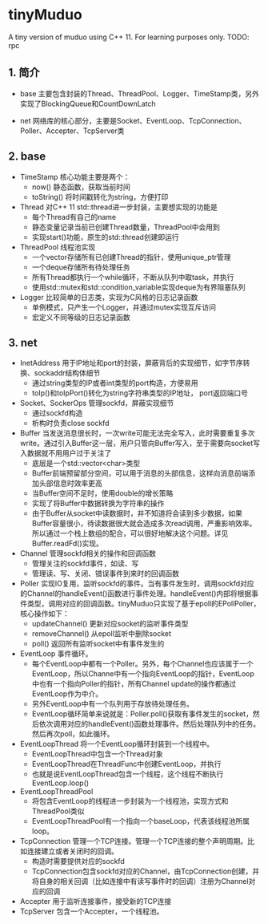 # tinyMuduo
A tiny version of muduo using C++ 11.  For learning purposes only.
TODO: rpc
## 1. 简介
* base
主要包含封装的Thread、ThreadPool、Logger、TimeStamp类，另外实现了BlockingQueue和CountDownLatch

* net
网络库的核心部分，主要是Socket、EventLoop、TcpConnection、Poller、Accepter、TcpServer类

## 2. base
* TimeStamp
核心功能主要是两个：
    * now() 静态函数，获取当前时间
    * toString() 将时间戳转化为string，方便打印
* Thread
对C++ 11 std::thread进一步封装，主要想实现的功能是
    * 每个Thread有自己的name
    * 静态变量记录当前已创建Thread数量，ThreadPool中会用到
    * 实现start()功能，原生的std::thread创建即运行
* ThreadPool
线程池实现
    * 一个vector存储所有已创建Thread的指针，使用unique_ptr管理
    * 一个deque存储所有待处理任务
    * 所有Thread都执行一个while循环，不断从队列中取task，并执行
    * 使用std::mutex和std::condition_variable实现deque为有界阻塞队列
* Logger
比较简单的日志类，实现为C风格的日志记录函数
    * 单例模式，只产生一个Logger，并通过mutex实现互斥访问
    * 宏定义不同等级的日志记录函数
## 3. net
* InetAddress
用于IP地址和port的封装，屏蔽背后的实现细节，如字节序转换、sockaddr结构体细节
    * 通过string类型的IP或者int类型的port构造，方便易用
    * toIp()和toIpPort()转化为string字符串类型的IP地址， port返回端口号
* Socket、SockerOps
管理sockfd，屏蔽实现细节
    * 通过sockfd构造 
    * 析构时负责close sockfd
* Buffer
当发送消息很长时，一次write可能无法完全写入，此时需要重复多次write。通过引入Buffer这一层，用户只管向Buffer写入，至于需要向socket写入数据就不用用户过于关注了
    * 底层是一个std::vector\<char\>类型
    * Buffer前端预留部分空间，可以用于消息的头部信息，这样向消息前端添加头部信息时效率更高
    * 当Buffer空间不足时，使用double的增长策略
    * 实现了将Buffer中数据转换为字符串的操作
    * 由于Buffer从socket中读数据时，并不知道将会读到多少数据，如果Buffer容量很小，待读数据很大就会造成多次read调用，严重影响效率。所以通过一个栈上数组的配合，可以很好地解决这个问题。详见Buffer.readFd()实现。
* Channel
管理sockfd相关的操作和回调函数
    * 管理关注的sockfd事件，如读、写
    * 管理读、写、关闭、错误事件到来时的回调函数
* Poller
实现IO复用，监听sockfd的事件。当有事件发生时，调用sockfd对应的Channel的handleEvent()函数进行事件处理。handleEvent()内部将根据事件类型，调用对应的回调函数。tinyMuduo只实现了基于epoll的EPollPoller，核心操作如下：
    * updateChannel() 更新对应socket的监听事件类型
    * removeChannel() 从epoll监听中删除socket
    * poll() 返回所有监听socket中有事件发生的
* EventLoop
事件循环。
    * 每个EventLoop中都有一个Poller。另外，每个Channel也应该属于一个EventLoop，所以Channe中有一个指向EventLoop的指针，EventLoop中也有一个指向Poller的指针，所有Channel update的操作都通过EventLoop作为中介。
    * 另外EventLoop中有一个队列用于存放待处理任务。
    * EventLoop循环简单来说就是：Poller.poll()获取有事件发生的socket，然后依次调用对应的handleEvent()函数处理事件。然后处理队列中的任务。然后再次poll，如此循环。
* EventLoopThread
将一个EventLoop循环封装到一个线程中。
    * EventLoopThread中包含一个Thread对象
    * EventLoopThread在ThreadFunc中创建EventLoop，并执行
    * 也就是说EventLoopThread包含一个线程，这个线程不断执行EventLoop.loop()
* EventLoopThreadPool
    * 将包含EventLoop的线程进一步封装为一个线程池，实现方式和ThreadPool类似
    * EventLoopThreadPool有一个指向一个baseLoop，代表该线程池所属loop。
* TcpConnection
管理一个TCP连接。管理一个TCP连接的整个声明周期。比如连接建立或者关闭时的回调。
    * 构造时需要提供对应的sockfd
    * TcpConnection包含sockfd对应的Channel，由TcpConnection创建，并将自身的相关回调（比如连接中有读写事件时的回调）注册为Channel对应的回调
* Accepter
用于监听连接事件，接受新的TCP连接
* TcpServer
包含一个Accepter，一个线程池。


